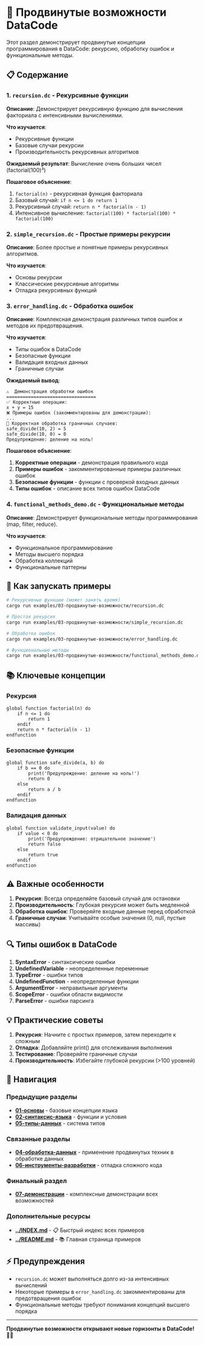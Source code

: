 # 🎯 Продвинутые возможности DataCode

Этот раздел демонстрирует продвинутые концепции программирования в DataCode: рекурсию, обработку ошибок и функциональные методы.

## 📋 Содержание

### 1. `recursion.dc` - Рекурсивные функции
**Описание**: Демонстрирует рекурсивную функцию для вычисления факториала с интенсивными вычислениями.

**Что изучается**:
- Рекурсивные функции
- Базовые случаи рекурсии
- Производительность рекурсивных алгоритмов

**Ожидаемый результат**: Вычисление очень больших чисел (factorial(100)³)

**Пошаговое объяснение**:
1. `factorial(n)` - рекурсивная функция факториала
2. Базовый случай: `if n <= 1 do return 1`
3. Рекурсивный случай: `return n * factorial(n - 1)`
4. Интенсивное вычисление: `factorial(100) * factorial(100) * factorial(100)`

### 2. `simple_recursion.dc` - Простые примеры рекурсии
**Описание**: Более простые и понятные примеры рекурсивных алгоритмов.

**Что изучается**:
- Основы рекурсии
- Классические рекурсивные алгоритмы
- Отладка рекурсивных функций

### 3. `error_handling.dc` - Обработка ошибок
**Описание**: Комплексная демонстрация различных типов ошибок и методов их предотвращения.

**Что изучается**:
- Типы ошибок в DataCode
- Безопасные функции
- Валидация входных данных
- Граничные случаи

**Ожидаемый вывод**:
```
⚠️  Демонстрация обработки ошибок
=================================
✅ Корректные операции:
x + y = 15
❌ Примеры ошибок (закомментированы для демонстрации):
...
🔧 Корректная обработка граничных случаев:
safe_divide(10, 2) = 5
safe_divide(10, 0) = 0
Предупреждение: деление на ноль!
```

**Пошаговое объяснение**:
1. **Корректные операции** - демонстрация правильного кода
2. **Примеры ошибок** - закомментированные примеры различных ошибок
3. **Безопасные функции** - функции с проверкой входных данных
4. **Типы ошибок** - описание всех типов ошибок DataCode

### 4. `functional_methods_demo.dc` - Функциональные методы
**Описание**: Демонстрирует функциональные методы программирования (map, filter, reduce).

**Что изучается**:
- Функциональное программирование
- Методы высшего порядка
- Обработка коллекций
- Функциональные паттерны

## 🎯 Как запускать примеры

```bash
# Рекурсивные функции (может занять время)
cargo run examples/03-продвинутые-возможности/recursion.dc

# Простая рекурсия
cargo run examples/03-продвинутые-возможности/simple_recursion.dc

# Обработка ошибок
cargo run examples/03-продвинутые-возможности/error_handling.dc

# Функциональные методы
cargo run examples/03-продвинутые-возможности/functional_methods_demo.dc
```

## 📚 Ключевые концепции

### Рекурсия
```datacode
global function factorial(n) do
    if n <= 1 do
        return 1
    endif
    return n * factorial(n - 1)
endfunction
```

### Безопасные функции
```datacode
global function safe_divide(a, b) do
    if b == 0 do
        print('Предупреждение: деление на ноль!')
        return 0
    else
        return a / b
    endif
endfunction
```

### Валидация данных
```datacode
global function validate_input(value) do
    if value < 0 do
        print('Предупреждение: отрицательное значение')
        return false
    else
        return true
    endif
endfunction
```

## ⚠️ Важные особенности

1. **Рекурсия**: Всегда определяйте базовый случай для остановки
2. **Производительность**: Глубокая рекурсия может быть медленной
3. **Обработка ошибок**: Проверяйте входные данные перед обработкой
4. **Граничные случаи**: Учитывайте особые значения (0, null, пустые массивы)

## 🔍 Типы ошибок в DataCode

1. **SyntaxError** - синтаксические ошибки
2. **UndefinedVariable** - неопределенные переменные
3. **TypeError** - ошибки типов
4. **UndefinedFunction** - неопределенные функции
5. **ArgumentError** - неправильные аргументы
6. **ScopeError** - ошибки области видимости
7. **ParseError** - ошибки парсинга

## 💡 Практические советы

1. **Рекурсия**: Начните с простых примеров, затем переходите к сложным
2. **Отладка**: Добавляйте print() для отслеживания выполнения
3. **Тестирование**: Проверяйте граничные случаи
4. **Производительность**: Избегайте глубокой рекурсии (>100 уровней)

## 🔗 Навигация

### Предыдущие разделы
- **[01-основы](../01-основы/)** - базовые концепции языка
- **[02-синтаксис-языка](../02-синтаксис-языка/)** - функции и условия
- **[05-типы-данных](../05-типы-данных/)** - система типов

### Связанные разделы
- **[04-обработка-данных](../04-обработка-данных/)** - применение продвинутых техник в обработке данных
- **[06-инструменты-разработки](../06-инструменты-разработки/)** - отладка сложного кода

### Финальный раздел
- **[07-демонстрации](../07-демонстрации/)** - комплексные демонстрации всех возможностей

### Дополнительные ресурсы
- **[../INDEX.md](../INDEX.md)** - 📋 Быстрый индекс всех примеров
- **[../README.md](../README.md)** - 📚 Главная страница примеров

## ⚡ Предупреждения

- `recursion.dc` может выполняться долго из-за интенсивных вычислений
- Некоторые примеры в `error_handling.dc` закомментированы для предотвращения ошибок
- Функциональные методы требуют понимания концепций высшего порядка

---

**Продвинутые возможности открывают новые горизонты в DataCode!** 🧠✨
